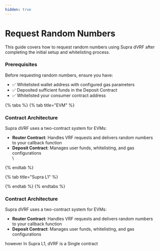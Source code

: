 ```yaml
---
hidden: true
---
```


# Request Random Numbers

This guide covers how to request random numbers using Supra dVRF after completing the initial setup and whitelisting process.

### Prerequisites

Before requesting random numbers, ensure you have:

* ✅ Whitelisted wallet address with configured gas parameters
* ✅ Deposited sufficient funds in the Deposit Contract
* ✅ Whitelisted your consumer contract address



{% tabs %}
{% tab title="EVM" %}
### Contract Architecture&#x20;

Supra dVRF uses a two-contract system for EVMs:

* **Router Contract**: Handles VRF requests and delivers random numbers to your callback function
* **Deposit Contract**: Manages user funds, whitelisting, and gas configurations\
  \

{% endtab %}

{% tab title="Supra L1" %}

{% endtab %}
{% endtabs %}

### Contract Architecture&#x20;

Supra dVRF uses a two-contract system for EVMs:

* **Router Contract**: Handles VRF requests and delivers random numbers to your callback function
* **Deposit Contract**: Manages user funds, whitelisting, and gas configurations

however In Supra L1,  dVRF is a Single contract
